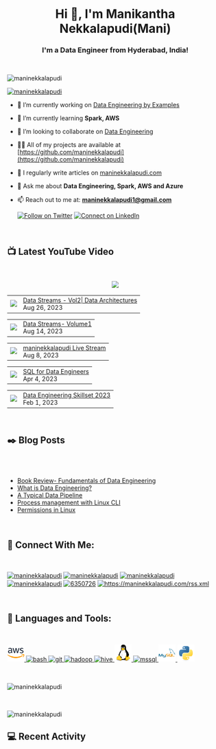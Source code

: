 <h1 align="center">Hi 👋, I'm Manikantha Nekkalapudi(Mani)</h1>
<h3 align="center">I'm a Data Engineer from Hyderabad, India!</h3>

<br>

<p align="left"> <img src="https://komarev.com/ghpvc/?username=maninekkalapudi&label=Profile%20views&color=0e75b6&style=flat" alt="maninekkalapudi" /> </p>

<p align="left"> <a href="https://twitter.com/maninekkalapudi" target="blank"><img src="https://img.shields.io/twitter/follow/maninekkalapudi?logo=twitter&style=for-the-badge" alt="maninekkalapudi" /></a> </p>

- 🔭 I’m currently working on [Data Engineering by Examples](https://github.com/maninekkalapudi/dataengineeringbyexamples)

- 🌱 I’m currently learning **Spark, AWS**

- 👯 I’m looking to collaborate on [Data Engineering](https://github.com/maninekkalapudi/dataengineeringbyexamples)

- 👨‍💻 All of my projects are available at [https://github.com/maninekkalapudi](https://github.com/maninekkalapudi)

- 📝 I regularly write articles on [maninekkalapudi.com](https://maninekkalapudi.com)

- 💬 Ask me about **Data Engineering, Spark, AWS and Azure**

- 📫 Reach out to me at: **maninekkalapudi1@gmail.com**

    [![Follow on Twitter](https://img.shields.io/badge/--twitter?label=Twitter&logo=Twitter&style=social)](https://twitter.com/maninekkalapudi) [![Connect on LinkedIn](https://img.shields.io/badge/--linkedin?label=LinkedIn&logo=LinkedIn&style=social)](https://www.linkedin.com/in/maninekkalapudi)

<br>

## :tv: Latest YouTube Video

<br>

<div align="center">

[<img src="https://img.shields.io/badge/-Subscribe-red?style=for-the-badge&logo=youtube&logoColor=white"/>](https://www.youtube.com/channel/UCdILtPBh2dAyaUltG4IszpA/?sub_confirmation=1)

</div>

<!-- YOUTUBE:START --><table><tr><td><a href="https://www.youtube.com/watch?v=8WszQ1cjc3c"><img width="140px" src="https://i.ytimg.com/vi/8WszQ1cjc3c/mqdefault.jpg"></a></td>
<td><a href="https://www.youtube.com/watch?v=8WszQ1cjc3c">Data Streams - Vol2| Data Architectures</a><br/>Aug 26, 2023</td></tr></table>
<table><tr><td><a href="https://www.youtube.com/watch?v=lks33_Ay7D4"><img width="140px" src="https://i.ytimg.com/vi/lks33_Ay7D4/mqdefault.jpg"></a></td>
<td><a href="https://www.youtube.com/watch?v=lks33_Ay7D4">Data Streams- Volume1</a><br/>Aug 14, 2023</td></tr></table>
<table><tr><td><a href="https://www.youtube.com/watch?v=ltB20FrK3y8"><img width="140px" src="https://i.ytimg.com/vi/ltB20FrK3y8/mqdefault.jpg"></a></td>
<td><a href="https://www.youtube.com/watch?v=ltB20FrK3y8">maninekkalapudi Live Stream</a><br/>Aug 8, 2023</td></tr></table>
<table><tr><td><a href="https://www.youtube.com/watch?v=aIkC3YCy0ks"><img width="140px" src="https://i.ytimg.com/vi/aIkC3YCy0ks/mqdefault.jpg"></a></td>
<td><a href="https://www.youtube.com/watch?v=aIkC3YCy0ks">SQL for Data Engineers</a><br/>Apr 4, 2023</td></tr></table>
<table><tr><td><a href="https://www.youtube.com/watch?v=tG00G37NzjM"><img width="140px" src="https://i.ytimg.com/vi/tG00G37NzjM/mqdefault.jpg"></a></td>
<td><a href="https://www.youtube.com/watch?v=tG00G37NzjM">Data Engineering Skillset 2023</a><br/>Feb 1, 2023</td></tr></table>
<!-- YOUTUBE:END -->

<br>

## :black_nib: Blog Posts
<br>


<br>

<!-- BLOG-POST-LIST:START -->
- [Book Review- Fundamentals of Data Engineering](https://maninekkalapudi.com/book-review-fundamentals-of-data-engineering)
- [What is Data Engineering?](https://maninekkalapudi.com/what-is-data-engineering)
- [A Typical Data Pipeline](https://maninekkalapudi.com/a-typical-data-pipeline)
- [Process management with Linux CLI](https://maninekkalapudi.com/process-management-with-linux-cli)
- [Permissions in Linux](https://maninekkalapudi.com/permissions-in-linux)
<!-- BLOG-POST-LIST:END -->

<br>

## :handshake: Connect With Me:
<br>

<p align="left">
<a href="https://hashnode.com/@maninekkalapudi" target="blank"><img align="center" src="https://raw.githubusercontent.com/rahuldkjain/github-profile-readme-generator/master/src/images/icons/Social/hashnode.svg" alt="maninekkalapudi" height="30" width="40" /></a>
<a href="https://dev.to/maninekkalapudi" target="blank"><img align="center" src="https://cdn.jsdelivr.net/npm/simple-icons@3.0.1/icons/dev-dot-to.svg" alt="maninekkalapudi" height="30" width="40" /></a>
<a href="https://twitter.com/maninekkalapudi" target="blank"><img align="center" src="https://raw.githubusercontent.com/rahuldkjain/github-profile-readme-generator/master/src/images/icons/Social/twitter.svg" alt="maninekkalapudi" height="30" width="40" /></a>
<a href="https://linkedin.com/in/maninekkalapudi" target="blank"><img align="center" src="https://raw.githubusercontent.com/rahuldkjain/github-profile-readme-generator/master/src/images/icons/Social/linked-in-alt.svg" alt="maninekkalapudi" height="30" width="40" /></a>
<a href="https://stackoverflow.com/users/6350726" target="blank"><img align="center" src="https://raw.githubusercontent.com/rahuldkjain/github-profile-readme-generator/master/src/images/icons/Social/stack-overflow.svg" alt="6350726" height="30" width="40" /></a>
<a href="/https://maninekkalapudi.com/rss.xml" target="blank"><img align="center" src="https://raw.githubusercontent.com/rahuldkjain/github-profile-readme-generator/master/src/images/icons/Social/rss.svg" alt="https://maninekkalapudi.com/rss.xml" height="30" width="40" /></a>
</p>

<br>

## :wrench: Languages and Tools:
<br>

<p align="left"> <a href="https://aws.amazon.com" target="_blank"> <img src="https://raw.githubusercontent.com/devicons/devicon/master/icons/amazonwebservices/amazonwebservices-original-wordmark.svg" alt="aws" width="40" height="40"/> </a> <a href="https://www.gnu.org/software/bash/" target="_blank"> <img src="https://www.vectorlogo.zone/logos/gnu_bash/gnu_bash-icon.svg" alt="bash" width="40" height="40"/> </a> <a href="https://git-scm.com/" target="_blank"> <img src="https://www.vectorlogo.zone/logos/gnu_bash/gnu_bash-official.svg" alt="git" width="40" height="40"/> </a> <a href="https://hadoop.apache.org/" target="_blank"> <img src="https://www.vectorlogo.zone/logos/apache_hadoop/apache_hadoop-icon.svg" alt="hadoop" width="40" height="40"/> </a> <a href="https://hive.apache.org/" target="_blank"> <img src="https://www.vectorlogo.zone/logos/apache_hive/apache_hive-icon.svg" alt="hive" width="40" height="40"/> </a> <a href="https://www.linux.org/" target="_blank"> <img src="https://raw.githubusercontent.com/devicons/devicon/master/icons/linux/linux-original.svg" alt="linux" width="40" height="40"/> </a> <a href="https://www.microsoft.com/en-us/sql-server" target="_blank"> <img src="https://www.svgrepo.com/show/303229/microsoft-sql-server-logo.svg" alt="mssql" width="40" height="40"/> </a> <a href="https://www.mysql.com/" target="_blank"> <img src="https://raw.githubusercontent.com/devicons/devicon/master/icons/mysql/mysql-original-wordmark.svg" alt="mysql" width="40" height="40"/> </a> <a href="https://www.python.org" target="_blank"> <img src="https://raw.githubusercontent.com/devicons/devicon/master/icons/python/python-original.svg" alt="python" width="40" height="40"/> </a> </p>

<br>

<p><img align="center" src="https://github-readme-stats.vercel.app/api?username=maninekkalapudi&show_icons=true&locale=en" alt="maninekkalapudi" /></p>

<br>

<p><img align="center" src="https://github-readme-streak-stats.herokuapp.com/?user=maninekkalapudi&" alt="maninekkalapudi" /></p>


## :computer: Recent Activity

<!--START_SECTION:activity-->

<!--END_SECTION:activity-->
